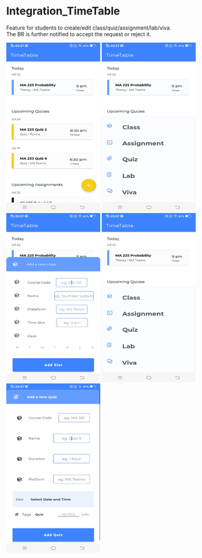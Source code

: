 # Integration_TimeTable
Feature for students to create/edit class/quiz/assignment/lab/viva.  
The BR is further notified to accept the request or reject it.    

<img src="https://github.com/Sanidhya2101/Integration_TimeTable/blob/master/Image/Screenshot_20210722_233711.jpg" width="250" height="450">
<img src="https://github.com/Sanidhya2101/Integration_TimeTable/blob/master/Image/Screenshot_20210722_233716.jpg" width="250" height="450">
<img src="https://github.com/Sanidhya2101/Integration_TimeTable/blob/master/Image/Screenshot_20210722_233724.jpg" width="250" height="450">
<img src="https://github.com/Sanidhya2101/Integration_TimeTable/blob/master/Image/Screenshot_20210722_233716.jpg" width="250" height="450">
<img src="https://github.com/Sanidhya2101/Integration_TimeTable/blob/master/Image/Screenshot_20210722_233733.jpg" width="250" height="450">  
